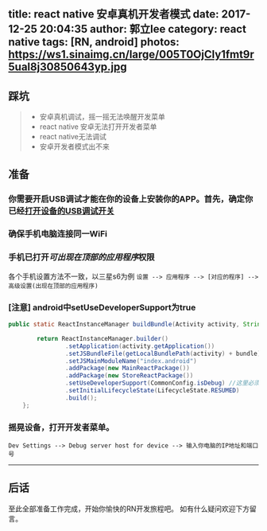 title: react native 安卓真机开发者模式
date: 2017-12-25 20:04:35
author: 郭立lee
category: react native
tags: [RN, android]
photos: https://ws1.sinaimg.cn/large/005T0OjCly1fmt9r5ual8j30850643yp.jpg
---

## 踩坑

>* 安卓真机调试，摇一摇无法唤醒开发菜单
>* react native 安卓无法打开开发者菜单
>* react native无法调试
>* 安卓开发者模式出不来

## 准备

### 你需要开启USB调试才能在你的设备上安装你的APP。首先，确定你已经[打开设备的USB调试开关](https://www.baidu.com/s?wd=%E5%AE%89%E5%8D%93%E6%89%93%E5%BC%80usb%E8%B0%83%E8%AF%95)

### 确保手机电脑连接同一WiFi

### 手机已打开*可出现在顶部的应用程序*权限

各个手机设置方法不一致，以三星s6为例
`设置 --> 应用程序 --> [对应的程序] --> 高级设置(出现在顶部的应用程序)`

### [注意] android中setUseDeveloperSupport为true

```java
public static ReactInstanceManager buildBundle(Activity activity, String register, String bundle){

        return ReactInstanceManager.builder()
                .setApplication(activity.getApplication())
                .setJSBundleFile(getLocalBundlePath(activity) + bundle)
                .setJSMainModuleName("index.android")
                .addPackage(new MainReactPackage())
                .addPackage(new StoreReactPackage())
                .setUseDeveloperSupport(CommonConfig.isDebug) //这里必须设置成true
                .setInitialLifecycleState(LifecycleState.RESUMED)
                .build();
    };
```

### 摇晃设备，打开开发者菜单。

`Dev Settings --> Debug server host for device --> 输入你电脑的IP地址和端口号`

----

## 后话
至此全部准备工作完成，开始你愉快的RN开发旅程吧。 如有什么疑问欢迎下方留言。
